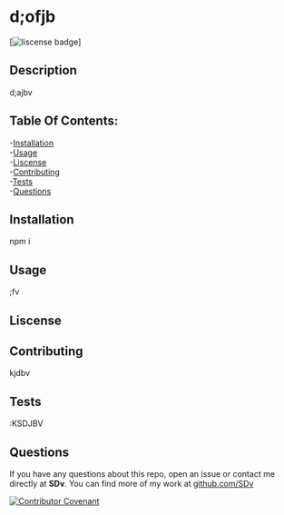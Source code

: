 
  # d;ofjb

  [![liscense badge]("https://img.shields.io/badge/license-GPLv3-blue.svg")]

  ## Description

  d;ajbv

  ## Table Of Contents:

  -[Installation](#Installation) </br>
  -[Usage](#Usage) </br>
  -[Liscense](#Liscense) </br> 
  -[Contributing](#Contributing) </br>
  -[Tests](#Tests) </br>
  -[Questions](#Questions)

  ## Installation

  npm i

  ## Usage

  ;fv

  ## Liscense 

  

  ## Contributing

  kjdbv

  ## Tests

  :KSDJBV

  ## Questions

  If you have any questions about this repo, open an issue or contact me directly at **SDv**. 
  You can find more of my work at [github.com/SDv](https://github.com/SDv/)

  [![Contributor Covenant](https://img.shields.io/badge/Contributor%20Covenant-v2.0%20adopted-ff69b4.svg)](code_of_conduct.md)
  